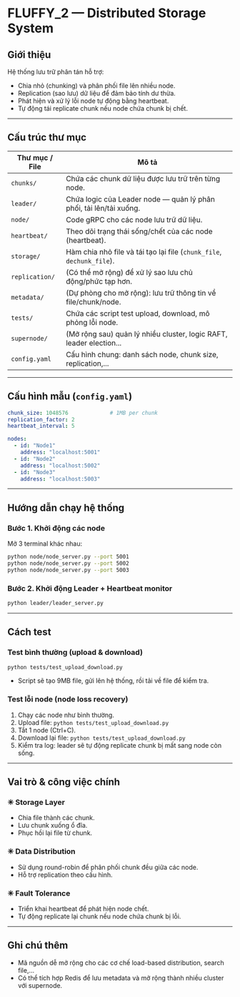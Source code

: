 # FLUFFY_2 — Distributed Storage System

## Giới thiệu

Hệ thống lưu trữ phân tán hỗ trợ:
- Chia nhỏ (chunking) và phân phối file lên nhiều node.
- Replication (sao lưu) dữ liệu để đảm bảo tính dư thừa.
- Phát hiện và xử lý lỗi node tự động bằng heartbeat.
- Tự động tái replicate chunk nếu node chứa chunk bị chết.

---

## Cấu trúc thư mục

| Thư mục / File         | Mô tả                                                                |
|------------------------|----------------------------------------------------------------------|
| `chunks/`              | Chứa các chunk dữ liệu được lưu trữ trên từng node.                  |
| `leader/`              | Chứa logic của Leader node — quản lý phân phối, tải lên/tải xuống.   |
| `node/`                | Code gRPC cho các node lưu trữ dữ liệu.                              |
| `heartbeat/`           | Theo dõi trạng thái sống/chết của các node (heartbeat).              |
| `storage/`             | Hàm chia nhỏ file và tái tạo lại file (`chunk_file`, `dechunk_file`).|
| `replication/`         | (Có thể mở rộng) để xử lý sao lưu chủ động/phức tạp hơn.             |
| `metadata/`            | (Dự phòng cho mở rộng): lưu trữ thông tin về file/chunk/node.        |
| `tests/`               | Chứa các script test upload, download, mô phỏng lỗi node.            |
| `supernode/`           | (Mở rộng sau) quản lý nhiều cluster, logic RAFT, leader election...  |
| `config.yaml`          | Cấu hình chung: danh sách node, chunk size, replication,...          |

---

## Cấu hình mẫu (`config.yaml`)
```yaml
chunk_size: 1048576             # 1MB per chunk
replication_factor: 2
heartbeat_interval: 5

nodes:
  - id: "Node1"
    address: "localhost:5001"
  - id: "Node2"
    address: "localhost:5002"
  - id: "Node3"
    address: "localhost:5003"
```

---

## Hướng dẫn chạy hệ thống

### Bước 1. Khởi động các node
Mở 3 terminal khác nhau:
```bash
python node/node_server.py --port 5001
python node/node_server.py --port 5002
python node/node_server.py --port 5003
```

### Bước 2. Khởi động Leader + Heartbeat monitor
```bash
python leader/leader_server.py
```

---

## Cách test

### Test bình thường (upload & download)
```bash
python tests/test_upload_download.py
```
- Script sẽ tạo 9MB file, gửi lên hệ thống, rồi tải về file để kiểm tra.

### Test lỗi node (node loss recovery)
1. Chạy các node như bình thường.
2. Upload file: `python tests/test_upload_download.py`
3. Tắt 1 node (Ctrl+C).
4. Download lại file: `python tests/test_upload_download.py`
5. Kiểm tra log: leader sẽ tự động replicate chunk bị mất sang node còn sống.

---

## Vai trò & công việc chính

### ✳ Storage Layer
- Chia file thành các chunk.
- Lưu chunk xuống ổ đĩa.
- Phục hồi lại file từ chunk.

### ✳ Data Distribution
- Sử dụng round-robin để phân phối chunk đều giữa các node.
- Hỗ trợ replication theo cấu hình.

### ✳ Fault Tolerance
- Triển khai heartbeat để phát hiện node chết.
- Tự động replicate lại chunk nếu node chứa chunk bị lỗi.

---

## Ghi chú thêm
- Mã nguồn dễ mở rộng cho các cơ chế load-based distribution, search file,...
- Có thể tích hợp Redis để lưu metadata và mở rộng thành nhiều cluster với supernode.
